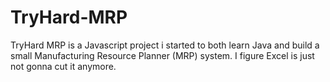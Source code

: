 # TryHard-MRP
TryHard MRP is a Javascript project i started to both learn Java and build a small Manufacturing Resource Planner (MRP) system.  I figure Excel is just not gonna cut it anymore.
